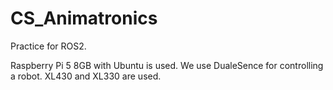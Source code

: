 # CS_Animatronics
Practice for ROS2. 

Raspberry Pi 5 8GB with Ubuntu is used.
We use DualeSence for controlling a robot.
XL430 and XL330 are used.